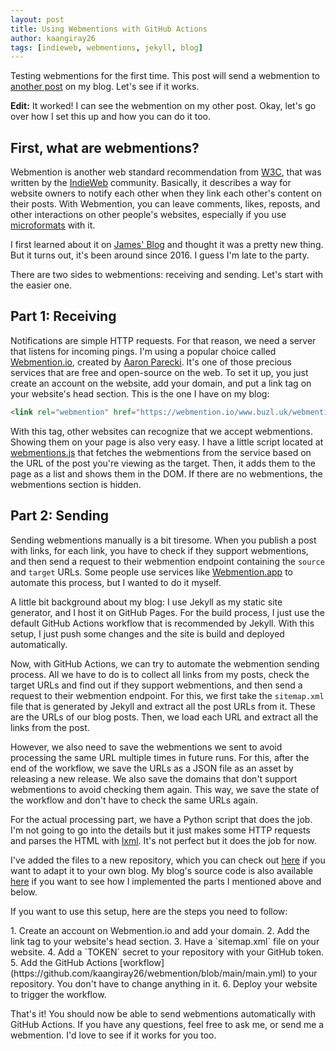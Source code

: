 ```yaml
---
layout: post
title: Using Webmentions with GitHub Actions
author: kaangiray26
tags: [indieweb, webmentions, jekyll, blog]
---
```


Testing webmentions for the first time. This post will send a webmention to [another post](https://www.buzl.uk/2024/08/21/pyright.html) on my blog. Let's see if it works.

**Edit:** It worked! I can see the webmention on my other post. Okay, let's go over how I set this up and how you can do it too.

## First, what are webmentions?
Webmention is another web standard recommendation from [W3C](https://www.w3.org/TR/webmention/), that was written by the [IndieWeb](https://indieweb.org/Webmention) community. Basically, it describes a way for website owners to notify each other when they link each other's content on their posts. With Webmention, you can leave comments, likes, reposts, and other interactions on other people's websites, especially if you use [microformats](https://indieweb.org/microformats) with it.

I first learned about it on [James' Blog](https://jamesg.blog/2024/02/19/personal-website-ideas/) and thought it was a pretty new thing. But it turns out, it's been around since 2016. I guess I'm late to the party.

There are two sides to webmentions: receiving and sending. Let's start with the easier one.

## Part 1: Receiving
Notifications are simple HTTP requests. For that reason, we need a server that listens for incoming pings. I'm using a popular choice called [Webmention.io](https://webmention.io/), created by [Aaron Parecki](https://aaronparecki.com/). It's one of those precious services that are free and open-source on the web. To set it up, you just create an account on the website, add your domain, and put a link tag on your website's head section. This is the one I have on my blog:

```html
<link rel="webmention" href="https://webmention.io/www.buzl.uk/webmention">
```

With this tag, other websites can recognize that we accept webmentions. Showing them on your page is also very easy. I have a little script located at [webmentions.js](/assets/scripts/webmentions.js) that fetches the webmentions from the service based on the URL of the post you're viewing as the target. Then, it adds them to the page as a list and shows them in the DOM. If there are no webmentions, the webmentions section is hidden.

## Part 2: Sending
Sending webmentions manually is a bit tiresome. When you publish a post with links, for each link, you have to check if they support webmentions, and then send a request to their webmention endpoint containing the `source` and `target` URLs. Some people use services like [Webmention.app](https://webmention.app/) to automate this process, but I wanted to do it myself.

A little bit background about my blog: I use Jekyll as my static site generator, and I host it on GitHub Pages. For the build process, I just use the default GitHub Actions workflow that is recommended by Jekyll. With this setup, I just push some changes and the site is build and deployed automatically.

Now, with GitHub Actions, we can try to automate the webmention sending process. All we have to do is to collect all links from my posts, check the target URLs and find out if they support webmentions, and then send a request to their webmention endpoint. For this, we first take the `sitemap.xml` file that is generated by Jekyll and extract all the post URLs from it. These are the URLs of our blog posts. Then, we load each URL and extract all the links from the post.

However, we also need to save the webmentions we sent to avoid processing the same URL multiple times in future runs. For this, after the end of the workflow, we save the URLs as a JSON file as an asset by releasing a new release. We also save the domains that don't support webmentions to avoid checking them again. This way, we save the state of the workflow and don't have to check the same URLs again.

For the actual processing part, we have a Python script that does the job. I'm not going to go into the details but it just makes some HTTP requests and parses the HTML with [lxml](https://lxml.de/). It's not perfect but it does the job for now.

I've added the files to a new repository, which you can check out [here](https://github.com/kaangiray26/webmention) if you want to adapt it to your own blog. My blog's source code is also available [here](https://github.com/kaangiray26/buzl.uk) if you want to see how I implemented the parts I mentioned above and below.

If you want to use this setup, here are the steps you need to follow:

<section markdown=1>
1. Create an account on Webmention.io and add your domain.
2. Add the link tag to your website's head section.
3. Have a `sitemap.xml` file on your website.
4. Add a `TOKEN` secret to your repository with your GitHub token.
5. Add the GitHub Actions [workflow](https://github.com/kaangiray26/webmention/blob/main/main.yml) to your repository. You don't have to change anything in it.
6. Deploy your website to trigger the workflow.
</section>

That's it! You should now be able to send webmentions automatically with GitHub Actions. If you have any questions, feel free to ask me, or send me a webmention. I'd love to see if it works for you too.